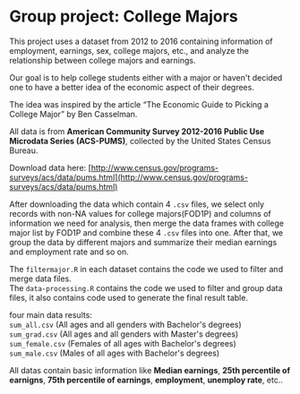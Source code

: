 # Group project: College Majors
  
  This project uses a dataset from 2012 to 2016 containing information of employment, earnings, sex, college majors, etc., and analyze the relationship between college majors and earnings. 
  
  Our goal is to help college students either with a major or haven't decided one to have a better idea of the economic aspect of their degrees. 
  
  The idea was inspired by the article “The Economic Guide to Picking a College Major” by Ben Casselman.

  All data is from **American Community Survey 2012-2016 Public Use Microdata Series (ACS-PUMS)**, collected by the United States Census Bureau.

  Download data here: [http://www.census.gov/programs-surveys/acs/data/pums.html](http://www.census.gov/programs-surveys/acs/data/pums.html)

  
  
  After downloading the data which contain 4 `.csv` files, we select only records with non-NA values for college majors(FOD1P) and columns of information we need for analysis, then merge the data frames with college major list by FOD1P and combine these 4 `.csv` files into one. After that, we group the data by different majors and summarize their median earnings and employment rate and so on. 
  
  The `filtermajor.R` in each dataset contains the code we used to filter and merge data files.    
  The `data-processing.R` contains the code we used to filter and group data files, it also contains code used to generate the final result table.

 
 four main data results:  
    `sum_all.csv`  (All ages and all genders with Bachelor's degrees)  
    `sum_grad.csv` (All ages and all genders with Master's degrees)    
    `sum_female.csv` (Females of all ages with Bachelor's degrees)  
    `sum_male.csv` (Males of all ages with Bachelor's degrees)  
 
  All datas contain basic information like **Median earnings**, **25th percentile of earnigns**, **75th percentile of earnings**, **employment**, **unemploy rate**, etc.. 
